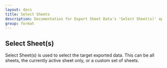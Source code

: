 ```yaml
---
layout: docs
title: Select Sheets
description: Documentation for Export Sheet Data's 'Select Sheet(s)' option.
group: format
---
```


Select Sheet(s)
-------------

Select Sheet(s) is used to select the target exported data. This can be all sheets, the currently active sheet only, or a custom set of sheets.
